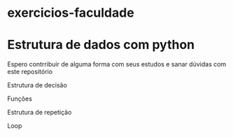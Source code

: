 # exercicios-faculdade
<h1>Estrutura de dados com python</h1>
<p>Espero contrribuir de alguma forma com seus estudos e sanar dúvidas com este repositório</p>
<p>Estrutura de decisão<p/>
<p>Funções<p/>
<p>Estrutura de repetição<p/>
<p><p/>
<p>Loop<p/>
